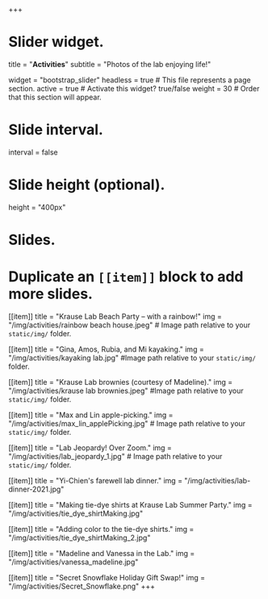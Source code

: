+++
# Slider widget.

title = "**Activities**"
subtitle = "Photos of the lab enjoying life!"

widget = "bootstrap_slider"
headless = true  # This file represents a page section.
active = true  # Activate this widget? true/false
weight = 30  # Order that this section will appear.

# Slide interval.
interval = false

# Slide height (optional).
height = "400px"

# Slides.
# Duplicate an `[[item]]` block to add more slides.
[[item]]
  title = "Krause Lab Beach Party – with a rainbow!"
  img = "/img/activities/rainbow beach house.jpeg"  # Image path relative to your `static/img/` folder.

[[item]]
  title = "Gina, Amos, Rubia, and Mi kayaking."
  img = "/img/activities/kayaking lab.jpg" #Image path relative to your `static/img/` folder.

[[item]]
  title = "Krause Lab brownies (courtesy of Madeline)."
  img = "/img/activities/krause lab brownies.jpeg" #Image path relative to your `static/img/` folder.

[[item]]
  title = "Max and Lin apple-picking."
  img = "/img/activities/max_lin_applePicking.jpg"  # Image path relative to your `static/img/` folder.

[[item]]
  title = "Lab Jeopardy! Over Zoom."
  img = "/img/activities/lab_jeopardy_1.jpg"  # Image path relative to your `static/img/` folder.

[[item]]
  title = "Yi-Chien's farewell lab dinner."
  img = "/img/activities/lab-dinner-2021.jpg"

[[item]]
  title = "Making tie-dye shirts at Krause Lab Summer Party."
  img = "/img/activities/tie_dye_shirtMaking.jpg"

[[item]]
  title = "Adding color to the tie-dye shirts."
  img = "/img/activities/tie_dye_shirtMaking_2.jpg"

[[item]]
  title = "Madeline and Vanessa in the Lab."
  img = "/img/activities/vanessa_madeline.jpg"

[[item]]
  title = "Secret Snowflake Holiday Gift Swap!"
  img = "/img/activities/Secret_Snowflake.png"
+++
